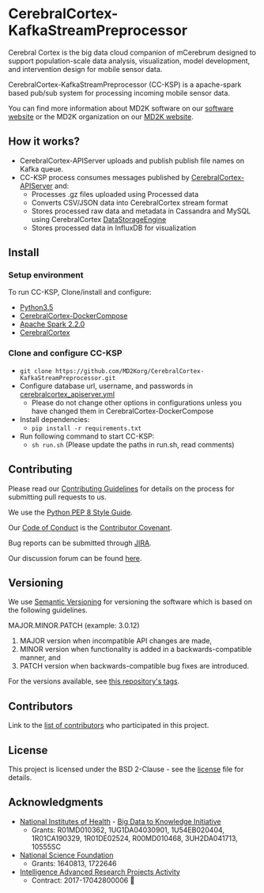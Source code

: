 # CerebralCortex-KafkaStreamPreprocessor

Cerebral Cortex is the big data cloud companion of mCerebrum designed to support population-scale data analysis, visualization, model development, and intervention design for mobile sensor data.

CerebralCortex-KafkaStreamPreprocessor (CC-KSP) is a apache-spark based pub/sub system for processing incoming mobile sensor data.

You can find more information about MD2K software on our [software website](https://md2k.org/software) or the MD2K organization on our [MD2K website](https://md2k.org/).

## How it works?
* CerebralCortex-APIServer uploads and publish publish file names on Kafka queue.
* CC-KSP process consumes messages published by [CerebralCortex-APIServer](https://github.com/MD2Korg/CerebralCortex-APIServer)  and:
    * Processes .gz files uploaded using Processed data
    * Converts CSV/JSON data into CerebralCortex stream format
    * Stores processed raw data and metadata in Cassandra and MySQL using CerebralCortex [DataStorageEngine](https://github.com/MD2Korg/CerebralCortex/tree/master/cerebralcortex/kernel/DataStoreEngine)
    * Stores processed data in InfluxDB for visualization

## Install

### Setup environment
To run CC-KSP, Clone/install and configure:
* [Python3.5](https://www.python.org/downloads/release/python-350/)
* [CerebralCortex-DockerCompose](https://github.com/MD2Korg/CerebralCortex-DockerCompose)
* [Apache Spark 2.2.0](https://spark.apache.org/releases/spark-release-2-2-0.html) 
* [CerebralCortex](https://github.com/MD2Korg/CerebralCortex-2.0.git)

### Clone and configure CC-KSP
* `git clone https://github.com/MD2Korg/CerebralCortex-KafkaStreamPreprocessor.git`
* Configure database url, username, and passwords in [cerebralcortex_apiserver.yml](https://github.com/MD2Korg/CerebralCortex-KafkaStreamPreprocessor/blob/master/cerebralcortex_apiserver.yml)
    * Please do not change other options in configurations unless you have changed them in CerebralCortex-DockerCompose   
* Install dependencies:
    * `pip install -r requirements.txt`
* Run following command to start CC-KSP:
    * `sh run.sh` (Please update the paths in run.sh, read comments)

## Contributing
Please read our [Contributing Guidelines](https://md2k.org/contributing/contributing-guidelines.html) for details on the process for submitting pull requests to us.

We use the [Python PEP 8 Style Guide](https://www.python.org/dev/peps/pep-0008/).

Our [Code of Conduct](https://md2k.org/contributing/code-of-conduct.html) is the [Contributor Covenant](https://www.contributor-covenant.org/).

Bug reports can be submitted through [JIRA](https://md2korg.atlassian.net/secure/Dashboard.jspa).

Our discussion forum can be found [here](https://discuss.md2k.org/).

## Versioning

We use [Semantic Versioning](https://semver.org/) for versioning the software which is based on the following guidelines.

MAJOR.MINOR.PATCH (example: 3.0.12)

  1. MAJOR version when incompatible API changes are made,
  2. MINOR version when functionality is added in a backwards-compatible manner, and
  3. PATCH version when backwards-compatible bug fixes are introduced.

For the versions available, see [this repository's tags](https://github.com/MD2Korg/CerebralCortex-KafkaStreamPreprocessor/tags).

## Contributors

Link to the [list of contributors](https://github.com/MD2Korg/CerebralCortex-KafkaStreamPreprocessor/graphs/contributors) who participated in this project.

## License

This project is licensed under the BSD 2-Clause - see the [license](https://md2k.org/software-under-the-hood/software-uth-license) file for details.

## Acknowledgments

* [National Institutes of Health](https://www.nih.gov/) - [Big Data to Knowledge Initiative](https://datascience.nih.gov/bd2k)
  * Grants: R01MD010362, 1UG1DA04030901, 1U54EB020404, 1R01CA190329, 1R01DE02524, R00MD010468, 3UH2DA041713, 10555SC
* [National Science Foundation](https://www.nsf.gov/)
  * Grants: 1640813, 1722646
* [Intelligence Advanced Research Projects Activity](https://www.iarpa.gov/)
  * Contract: 2017-17042800006

